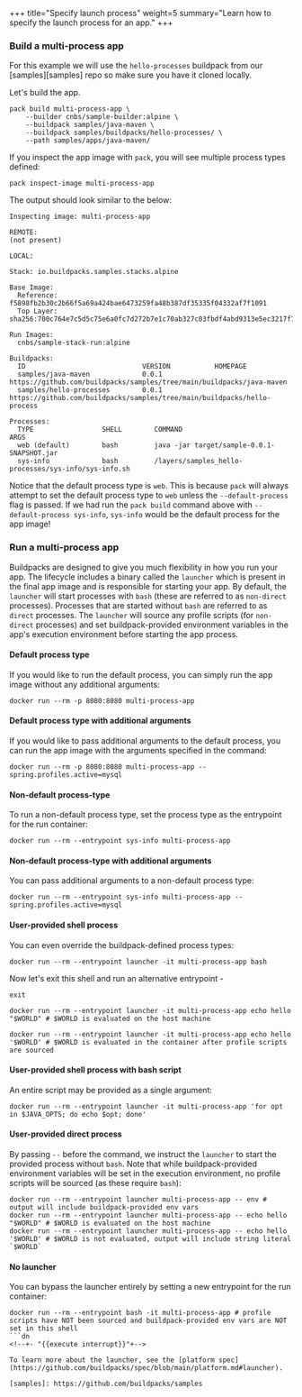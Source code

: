 +++
title="Specify launch process"
weight=5
summary="Learn how to specify the launch process for an app."
+++

<!--+- `
# Specify launch process

Learn how to specify the launch process for an app.
`+-->

### Build a multi-process app

For this example we will use the `hello-processes` buildpack from our [samples][samples] repo so make sure you have it cloned locally.

Let's build the app.
```
pack build multi-process-app \
    --builder cnbs/sample-builder:alpine \
    --buildpack samples/java-maven \
    --buildpack samples/buildpacks/hello-processes/ \
    --path samples/apps/java-maven/
```
<!--+- "{{execute}}"+-->

If you inspect the app image with `pack`, you will see multiple process types defined:

```
pack inspect-image multi-process-app
```
<!--+- "{{execute}}"+-->

The output should look similar to the below:

```
Inspecting image: multi-process-app

REMOTE:
(not present)

LOCAL:

Stack: io.buildpacks.samples.stacks.alpine

Base Image:
  Reference: f5898fb2b30c2b66f5a69a424bae6473259fa48b387df35335f04332af7f1091
  Top Layer: sha256:700c764e7c5d5c75e6a0fc7d272b7e1c70ab327c03fbdf4abd9313e5ec3217f7

Run Images:
  cnbs/sample-stack-run:alpine

Buildpacks:
  ID                             VERSION           HOMEPAGE
  samples/java-maven             0.0.1             https://github.com/buildpacks/samples/tree/main/buildpacks/java-maven
  samples/hello-processes        0.0.1             https://github.com/buildpacks/samples/tree/main/buildpacks/hello-process

Processes:
  TYPE                 SHELL        COMMAND                                                     ARGS
  web (default)        bash         java -jar target/sample-0.0.1-SNAPSHOT.jar
  sys-info             bash         /layers/samples_hello-processes/sys-info/sys-info.sh
```

Notice that the default process type is `web`. This is because `pack` will always attempt to set the default process type to `web` unless the `--default-process` flag is passed.
If we had run the `pack build` command above with `--default-process sys-info`, `sys-info` would be the default process for the app image!

### Run a multi-process app

Buildpacks are designed to give you much flexibility in how you run your app. The lifecycle includes a binary called the `launcher` which is present in the final app image and is responsible for starting your app.
By default, the `launcher` will start processes with `bash` (these are referred to as `non-direct` processes). Processes that are started without `bash` are referred to as `direct` processes.
The `launcher` will source any profile scripts (for `non-direct` processes) and set buildpack-provided environment variables in the app's execution environment before starting the app process.

#### Default process type

If you would like to run the default process, you can simply run the app image without any additional arguments:

```
docker run --rm -p 8080:8080 multi-process-app
```
<!--+- "{{execute}}"+-->

#### Default process type with additional arguments

If you would like to pass additional arguments to the default process, you can run the app image with the arguments specified in the command:

```
docker run --rm -p 8080:8080 multi-process-app --spring.profiles.active=mysql
```
<!--+- "{{execute interrupt}}"+-->

#### Non-default process-type

To run a non-default process type, set the process type as the entrypoint for the run container:

```
docker run --rm --entrypoint sys-info multi-process-app
```
<!--+- "{{execute interrupt}}"+-->

#### Non-default process-type with additional arguments

You can pass additional arguments to a non-default process type:

```
docker run --rm --entrypoint sys-info multi-process-app --spring.profiles.active=mysql
```
<!--+- "{{execute interrupt}}"+-->

#### User-provided shell process

You can even override the buildpack-defined process types:

```
docker run --rm --entrypoint launcher -it multi-process-app bash
```
<!--+- "{{execute interrupt}}"+-->

Now let's exit this shell and run an alternative entrypoint - 
```
exit
```
<!--+- "{{execute interrupt}}"+-->
```
docker run --rm --entrypoint launcher -it multi-process-app echo hello "$WORLD" # $WORLD is evaluated on the host machine
```
<!--+- "{{execute interrupt}}"+-->
```
docker run --rm --entrypoint launcher -it multi-process-app echo hello '$WORLD' # $WORLD is evaluated in the container after profile scripts are sourced
```
<!--+- "{{execute interrupt}}"+-->

#### User-provided shell process with bash script

An entire script may be provided as a single argument:

```
docker run --rm --entrypoint launcher -it multi-process-app 'for opt in $JAVA_OPTS; do echo $opt; done'
```
<!--+- "{{execute interrupt}}"+-->

#### User-provided direct process

By passing `--` before the command, we instruct the `launcher` to start the provided process without `bash`.
Note that while buildpack-provided environment variables will be set in the execution environment, no profile scripts will be sourced (as these require `bash`):

```
docker run --rm --entrypoint launcher multi-process-app -- env # output will include buildpack-provided env vars
docker run --rm --entrypoint launcher multi-process-app -- echo hello "$WORLD" # $WORLD is evaluated on the host machine
docker run --rm --entrypoint launcher multi-process-app -- echo hello '$WORLD' # $WORLD is not evaluated, output will include string literal `$WORLD`
```

#### No launcher

You can bypass the launcher entirely by setting a new entrypoint for the run container:

```
docker run --rm --entrypoint bash -it multi-process-app # profile scripts have NOT been sourced and buildpack-provided env vars are NOT set in this shell
```dn
<!--+- "{{execute interrupt}}"+-->

To learn more about the launcher, see the [platform spec](https://github.com/buildpacks/spec/blob/main/platform.md#launcher).

[samples]: https://github.com/buildpacks/samples
